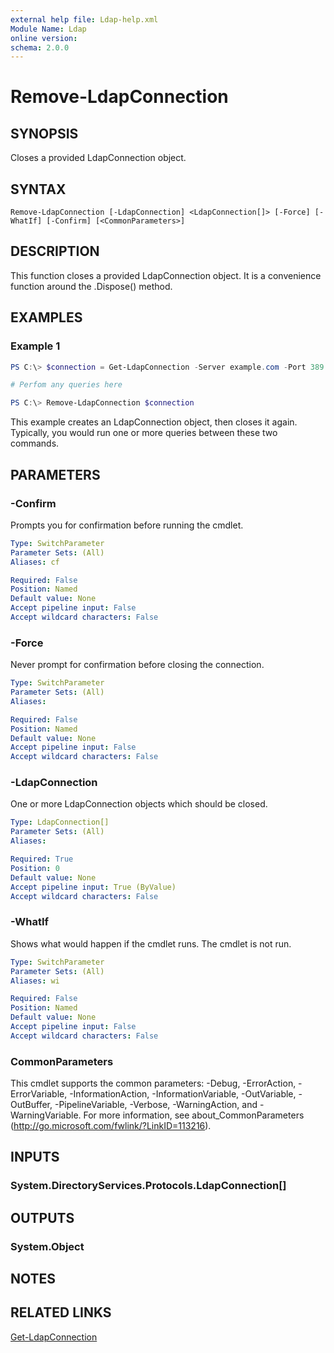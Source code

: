 ```yaml
---
external help file: Ldap-help.xml
Module Name: Ldap
online version:
schema: 2.0.0
---
```


# Remove-LdapConnection

## SYNOPSIS
Closes a provided LdapConnection object.

## SYNTAX

```
Remove-LdapConnection [-LdapConnection] <LdapConnection[]> [-Force] [-WhatIf] [-Confirm] [<CommonParameters>]
```

## DESCRIPTION

This function closes a provided LdapConnection object. It is a convenience function around the .Dispose() method.

## EXAMPLES

### Example 1
```powershell
PS C:\> $connection = Get-LdapConnection -Server example.com -Port 389

# Perfom any queries here

PS C:\> Remove-LdapConnection $connection
```

This example creates an LdapConnection object, then closes it again. Typically, you would run one or more queries between these two commands.

## PARAMETERS

### -Confirm
Prompts you for confirmation before running the cmdlet.

```yaml
Type: SwitchParameter
Parameter Sets: (All)
Aliases: cf

Required: False
Position: Named
Default value: None
Accept pipeline input: False
Accept wildcard characters: False
```

### -Force
Never prompt for confirmation before closing the connection.

```yaml
Type: SwitchParameter
Parameter Sets: (All)
Aliases:

Required: False
Position: Named
Default value: None
Accept pipeline input: False
Accept wildcard characters: False
```

### -LdapConnection
One or more LdapConnection objects which should be closed.

```yaml
Type: LdapConnection[]
Parameter Sets: (All)
Aliases:

Required: True
Position: 0
Default value: None
Accept pipeline input: True (ByValue)
Accept wildcard characters: False
```

### -WhatIf
Shows what would happen if the cmdlet runs.
The cmdlet is not run.

```yaml
Type: SwitchParameter
Parameter Sets: (All)
Aliases: wi

Required: False
Position: Named
Default value: None
Accept pipeline input: False
Accept wildcard characters: False
```

### CommonParameters
This cmdlet supports the common parameters: -Debug, -ErrorAction, -ErrorVariable, -InformationAction, -InformationVariable, -OutVariable, -OutBuffer, -PipelineVariable, -Verbose, -WarningAction, and -WarningVariable. For more information, see about_CommonParameters (http://go.microsoft.com/fwlink/?LinkID=113216).

## INPUTS

### System.DirectoryServices.Protocols.LdapConnection[]

## OUTPUTS

### System.Object
## NOTES

## RELATED LINKS

[Get-LdapConnection]()
